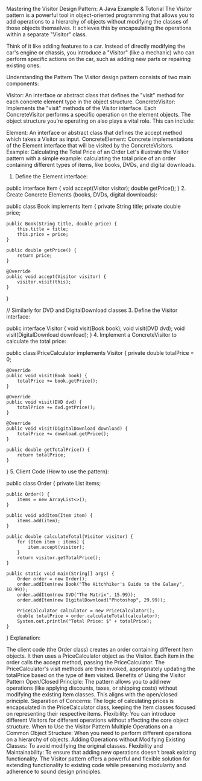 Mastering the Visitor Design Pattern: A Java Example & Tutorial
The Visitor pattern is a powerful tool in object-oriented programming that allows you to add operations to a hierarchy of objects without modifying the classes of those objects themselves. It achieves this by encapsulating the operations within a separate "Visitor" class.

Think of it like adding features to a car. Instead of directly modifying the car's engine or chassis, you introduce a "Visitor" (like a mechanic) who can perform specific actions on the car, such as adding new parts or repairing existing ones.

Understanding the Pattern
The Visitor design pattern consists of two main components:

Visitor: An interface or abstract class that defines the "visit" method for each concrete element type in the object structure.
ConcreteVisitor: Implements the "visit" methods of the Visitor interface. Each ConcreteVisitor performs a specific operation on the element objects.
The object structure you're operating on also plays a vital role. This can include:

Element: An interface or abstract class that defines the accept method which takes a Visitor as input.
ConcreteElement: Concrete implementations of the Element interface that will be visited by the ConcreteVisitors.
Example: Calculating the Total Price of an Order
Let's illustrate the Visitor pattern with a simple example: calculating the total price of an order containing different types of items, like books, DVDs, and digital downloads.

1. Define the Element interface:

public interface Item {
    void accept(Visitor visitor);
    double getPrice(); 
}
2. Create Concrete Elements (books, DVDs, digital downloads):

public class Book implements Item {
    private String title;
    private double price;
    
    public Book(String title, double price) {
        this.title = title;
        this.price = price;
    }

    public double getPrice() {
        return price;
    }
    
    @Override
    public void accept(Visitor visitor) {
        visitor.visit(this); 
    }
}

// Similarly for DVD and DigitalDownload classes
3. Define the Visitor interface:

public interface Visitor {
    void visit(Book book); 
    void visit(DVD dvd); 
    void visit(DigitalDownload download); 
}
4. Implement a ConcreteVisitor to calculate the total price:

public class PriceCalculator implements Visitor {
    private double totalPrice = 0;

    @Override
    public void visit(Book book) {
        totalPrice += book.getPrice();
    }

    @Override
    public void visit(DVD dvd) {
        totalPrice += dvd.getPrice();
    }

    @Override
    public void visit(DigitalDownload download) {
        totalPrice += download.getPrice();
    }

    public double getTotalPrice() {
        return totalPrice;
    }
}
5. Client Code (How to use the pattern):

public class Order {
    private List<Item> items;

    public Order() {
        items = new ArrayList<>();
    }

    public void addItem(Item item) {
        items.add(item);
    }

    public double calculateTotal(Visitor visitor) {
        for (Item item : items) {
            item.accept(visitor);
        }
        return visitor.getTotalPrice();
    }

    public static void main(String[] args) {
        Order order = new Order();
        order.addItem(new Book("The Hitchhiker's Guide to the Galaxy", 10.99));
        order.addItem(new DVD("The Matrix", 15.99));
        order.addItem(new DigitalDownload("Photoshop", 29.99));

        PriceCalculator calculator = new PriceCalculator();
        double totalPrice = order.calculateTotal(calculator);
        System.out.println("Total Price: $" + totalPrice);
    }
}
Explanation:

The client code (the Order class) creates an order containing different Item objects.
It then uses a PriceCalculator object as the Visitor.
Each item in the order calls the accept method, passing the PriceCalculator.
The PriceCalculator's visit methods are then invoked, appropriately updating the totalPrice based on the type of item visited.
Benefits of Using the Visitor Pattern
Open/Closed Principle: The pattern allows you to add new operations (like applying discounts, taxes, or shipping costs) without modifying the existing Item classes. This aligns with the open/closed principle.
Separation of Concerns: The logic of calculating prices is encapsulated in the PriceCalculator class, keeping the Item classes focused on representing their respective items.
Flexibility: You can introduce different Visitors for different operations without affecting the core object structure.
When to Use the Visitor Pattern
Multiple Operations on a Common Object Structure: When you need to perform different operations on a hierarchy of objects.
Adding Operations without Modifying Existing Classes: To avoid modifying the original classes.
Flexibility and Maintainability: To ensure that adding new operations doesn't break existing functionality.
The Visitor pattern offers a powerful and flexible solution for extending functionality to existing code while preserving modularity and adherence to sound design principles.